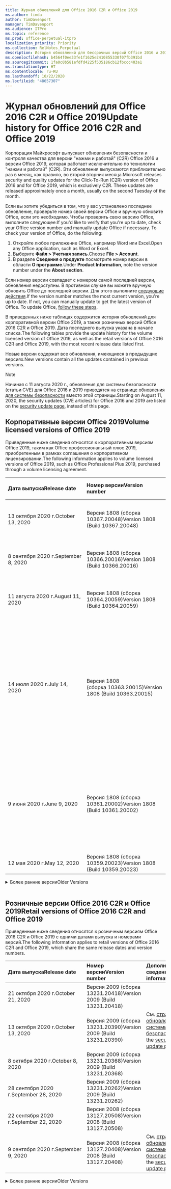```yaml
---
title: Журнал обновлений для Office 2016 C2R и Office 2019
ms.author: timda
author: TimDavenport
manager: TimDavenport
ms.audience: ITPro
ms.topic: reference
ms.prod: office-perpetual-itpro
localization_priority: Priority
ms.collection: RelNotes_Perpetual
description: История обновлений для бессрочных версий Office 2016 и 2019 с технологией "нажми и работай" (C2R) для ИТ-специалистов
ms.openlocfilehash: b4564f0ee33fe1f1625e2410855330f07fb391bd
ms.sourcegitcommit: 1fa0c0b581efdfd4225f535186cb12fbccc403a1
ms.translationtype: HT
ms.contentlocale: ru-RU
ms.lasthandoff: 10/22/2020
ms.locfileid: "48657307"
---
```

# <a name="update-history-for-office-2016-c2r-and-office-2019"></a><span data-ttu-id="34fef-103">Журнал обновлений для Office 2016 C2R и Office 2019</span><span class="sxs-lookup"><span data-stu-id="34fef-103">Update history for Office 2016 C2R and Office 2019</span></span>

<span data-ttu-id="34fef-p101">Корпорация Майкрософт выпускает обновления безопасности и контроля качества для версии "нажми и работай" (C2R) Office 2016 и версии Office 2019, которая работает исключительно по технологии "нажми и работай" (C2R). Эти обновления выпускаются приблизительно раз в месяц, как правило, во второй вторник месяца.</span><span class="sxs-lookup"><span data-stu-id="34fef-p101">Microsoft releases security and quality updates for the Click-To-Run (C2R) version of Office 2016 and for Office 2019, which is exclusively C2R. These updates are released approximately once a month, usually on the second Tuesday of the month.</span></span>

<span data-ttu-id="34fef-p102">Если вы хотите убедиться в том, что у вас установлено последнее обновление, проверьте номер своей версии Office и вручную обновите Office, если это необходимо. Чтобы проверить свою версию Office, выполните следующее:</span><span class="sxs-lookup"><span data-stu-id="34fef-p102">If you'd like to verify that you're up to date, check your Office version number and manually update Office if necessary. To check your version of Office, do the following:</span></span>

  1.    <span data-ttu-id="34fef-108">Откройте любое приложение Office, например Word или Excel.</span><span class="sxs-lookup"><span data-stu-id="34fef-108">Open any Office application, such as Word or Excel.</span></span>
  2.    <span data-ttu-id="34fef-109">Выберите **Файл > Учетная запись**.</span><span class="sxs-lookup"><span data-stu-id="34fef-109">Choose **File > Account**.</span></span>
  3.    <span data-ttu-id="34fef-110">В разделе **Сведения о продукте** посмотрите номер версии в области **О программе**.</span><span class="sxs-lookup"><span data-stu-id="34fef-110">Under **Product Information**, note the version number under the **About section**.</span></span>

<span data-ttu-id="34fef-p103">Если номер версии совпадает с номером самой последней версии, обновления недоступны. В противном случае вы можете вручную обновить Office до последней версии. Для этого выполните [следующие действия](https://support.office.com/article/2ab296f3-7f03-43a2-8e50-46de917611c5).</span><span class="sxs-lookup"><span data-stu-id="34fef-p103">If the version number matches the most current version, you're up to date. If not, you can manually update to get the latest version of Office. To update Office, [follow these steps](https://support.office.com/article/2ab296f3-7f03-43a2-8e50-46de917611c5).</span></span>


<span data-ttu-id="34fef-114">В приведенных ниже таблицах содержится история обновлений для корпоративной версии Office 2019, а также розничных версий Office 2016 C2R и Office 2019. Дата последнего выпуска указана в начале списка.</span><span class="sxs-lookup"><span data-stu-id="34fef-114">The following tables provide the update history for the volume licensed version of Office 2019, as well as the retail versions of Office 2016 C2R and Office 2019, with the most recent release date listed first.</span></span>

<span data-ttu-id="34fef-115">Новые версии содержат все обновления, имеющиеся в предыдущих версиях.</span><span class="sxs-lookup"><span data-stu-id="34fef-115">New versions contain all the updates contained in previous versions.</span></span>


 > [!NOTE]
> <span data-ttu-id="34fef-116">Начиная с 11 августа 2020 г., обновления для системы безопасности (статьи CVE) для Office 2016 и 2019 приводятся на [странице обновления для системы безопасности](https://docs.microsoft.com/officeupdates/microsoft365-apps-security-updates) вместо этой страницы.</span><span class="sxs-lookup"><span data-stu-id="34fef-116">Starting on August 11, 2020, the security updates (CVE articles) for Office 2016 and 2019 are listed on the [security update page](https://docs.microsoft.com/officeupdates/microsoft365-apps-security-updates), instead of this page.</span></span> 


## <a name="volume-licensed-versions-of-office-2019"></a><span data-ttu-id="34fef-117">Корпоративные версии Office 2019</span><span class="sxs-lookup"><span data-stu-id="34fef-117">Volume licensed versions of Office 2019</span></span>
<span data-ttu-id="34fef-118">Приведенные ниже сведения относятся к корпоративным версиям Office 2019, таким как Office профессиональный плюс 2019, приобретенным в рамках соглашения о корпоративном лицензировании.</span><span class="sxs-lookup"><span data-stu-id="34fef-118">The following information applies to volume licensed versions of Office 2019, such as Office Professional Plus 2019, purchased through a volume licensing agreement.</span></span>

[//]: # (НЕ УДАЛЯТЬ ТАБЛИЦУ КОРПОРАТИВНЫХ ВЕРСИЙ НАЧАЛО)


|<span data-ttu-id="34fef-120">**Дата выпуска**</span><span class="sxs-lookup"><span data-stu-id="34fef-120">**Release date**</span></span>|<span data-ttu-id="34fef-121">**Номер версии**</span><span class="sxs-lookup"><span data-stu-id="34fef-121">**Version number**</span></span>|<span data-ttu-id="34fef-122">**Дополнительные сведения**</span><span class="sxs-lookup"><span data-stu-id="34fef-122">**More information**</span></span>|
|:-----|:-----|:-----|
|<span data-ttu-id="34fef-123">13 октября 2020 г.</span><span class="sxs-lookup"><span data-stu-id="34fef-123">October 13, 2020</span></span>|<span data-ttu-id="34fef-124">Версия 1808 (сборка 10367.20048)</span><span class="sxs-lookup"><span data-stu-id="34fef-124">Version 1808 (Build 10367.20048)</span></span>|<span data-ttu-id="34fef-125">См. [страницу обновления для системы безопасности](https://docs.microsoft.com/officeupdates/microsoft365-apps-security-updates)</span><span class="sxs-lookup"><span data-stu-id="34fef-125">See the [security update page](https://docs.microsoft.com/officeupdates/microsoft365-apps-security-updates)</span></span>  |
|<span data-ttu-id="34fef-126">8 сентября 2020 г.</span><span class="sxs-lookup"><span data-stu-id="34fef-126">September 8, 2020</span></span>|<span data-ttu-id="34fef-127">Версия 1808 (сборка 10366.20016)</span><span class="sxs-lookup"><span data-stu-id="34fef-127">Version 1808 (Build 10366.20016)</span></span>|<span data-ttu-id="34fef-128">См. [страницу обновления для системы безопасности](https://docs.microsoft.com/officeupdates/microsoft365-apps-security-updates)</span><span class="sxs-lookup"><span data-stu-id="34fef-128">See the [security update page](https://docs.microsoft.com/officeupdates/microsoft365-apps-security-updates)</span></span> |
|<span data-ttu-id="34fef-129">11 августа 2020 г.</span><span class="sxs-lookup"><span data-stu-id="34fef-129">August 11, 2020</span></span>|<span data-ttu-id="34fef-130">Версия 1808 (сборка 10364.20059)</span><span class="sxs-lookup"><span data-stu-id="34fef-130">Version 1808 (Build 10364.20059)</span></span>|<span data-ttu-id="34fef-131">См. [страницу обновления для системы безопасности](https://docs.microsoft.com/officeupdates/microsoft365-apps-security-updates)</span><span class="sxs-lookup"><span data-stu-id="34fef-131">See the [security update page](https://docs.microsoft.com/officeupdates/microsoft365-apps-security-updates)</span></span> |
|<span data-ttu-id="34fef-132">14 июля 2020 г.</span><span class="sxs-lookup"><span data-stu-id="34fef-132">July 14, 2020</span></span>   |<span data-ttu-id="34fef-133">Версия 1808 (сборка 10363.20015)</span><span class="sxs-lookup"><span data-stu-id="34fef-133">Version 1808 (Build 10363.20015)</span></span>  |[<span data-ttu-id="34fef-134">CVE-2020-1342</span><span class="sxs-lookup"><span data-stu-id="34fef-134">CVE-2020-1342</span></span>](https://portal.msrc.microsoft.com/ru-RU/security-guidance/advisory/CVE-2020-1342) <br/>[<span data-ttu-id="34fef-135">CVE-2020-1349</span><span class="sxs-lookup"><span data-stu-id="34fef-135">CVE-2020-1349</span></span>](https://portal.msrc.microsoft.com/ru-RU/security-guidance/advisory/CVE-2020-1349) <br/>[<span data-ttu-id="34fef-136">CVE-2020-1445</span><span class="sxs-lookup"><span data-stu-id="34fef-136">CVE-2020-1445</span></span>](https://portal.msrc.microsoft.com/ru-RU/security-guidance/advisory/CVE-2020-1445) <br/>[<span data-ttu-id="34fef-137">CVE-2020-1446</span><span class="sxs-lookup"><span data-stu-id="34fef-137">CVE-2020-1446</span></span>](https://portal.msrc.microsoft.com/ru-RU/security-guidance/advisory/CVE-2020-1446) <br/>[<span data-ttu-id="34fef-138">CVE-2020-1447</span><span class="sxs-lookup"><span data-stu-id="34fef-138">CVE-2020-1447</span></span>](https://portal.msrc.microsoft.com/ru-RU/security-guidance/advisory/CVE-2020-1447) <br/>[<span data-ttu-id="34fef-139">CVE-2020-1448</span><span class="sxs-lookup"><span data-stu-id="34fef-139">CVE-2020-1448</span></span>](https://portal.msrc.microsoft.com/ru-RU/security-guidance/advisory/CVE-2020-1448) <br/>[<span data-ttu-id="34fef-140">CVE-2020-1449</span><span class="sxs-lookup"><span data-stu-id="34fef-140">CVE-2020-1449</span></span>](https://portal.msrc.microsoft.com/ru-RU/security-guidance/advisory/CVE-2020-1449) <br/>|
|<span data-ttu-id="34fef-141">9 июня 2020 г.</span><span class="sxs-lookup"><span data-stu-id="34fef-141">June 9, 2020</span></span>   |<span data-ttu-id="34fef-142">Версия 1808 (сборка 10361.20002)</span><span class="sxs-lookup"><span data-stu-id="34fef-142">Version 1808 (Build 10361.20002)</span></span>  |[<span data-ttu-id="34fef-143">CVE-2020-1225</span><span class="sxs-lookup"><span data-stu-id="34fef-143">CVE-2020-1225</span></span>](https://portal.msrc.microsoft.com/ru-RU/security-guidance/advisory/CVE-2020-1225) <br/> [<span data-ttu-id="34fef-144">CVE-2020-1226</span><span class="sxs-lookup"><span data-stu-id="34fef-144">CVE-2020-1226</span></span>](https://portal.msrc.microsoft.com/ru-RU/security-guidance/advisory/CVE-2020-1226) <br/>[<span data-ttu-id="34fef-145">CVE-2020-1229</span><span class="sxs-lookup"><span data-stu-id="34fef-145">CVE-2020-1229</span></span>](https://portal.msrc.microsoft.com/ru-RU/security-guidance/advisory/CVE-2020-1229) <br/>[<span data-ttu-id="34fef-146">CVE-2020-1321</span><span class="sxs-lookup"><span data-stu-id="34fef-146">CVE-2020-1321</span></span>](https://portal.msrc.microsoft.com/ru-RU/security-guidance/advisory/CVE-2020-1321) <br/>[<span data-ttu-id="34fef-147">CVE-2020-1322</span><span class="sxs-lookup"><span data-stu-id="34fef-147">CVE-2020-1322</span></span>](https://portal.msrc.microsoft.com/ru-RU/security-guidance/advisory/CVE-2020-1322) <br/>|
|<span data-ttu-id="34fef-148">12 мая 2020 г.</span><span class="sxs-lookup"><span data-stu-id="34fef-148">May 12, 2020</span></span>   |<span data-ttu-id="34fef-149">Версия 1808 (сборка 10359.20023)</span><span class="sxs-lookup"><span data-stu-id="34fef-149">Version 1808 (Build 10359.20023)</span></span>  |[<span data-ttu-id="34fef-150">CVE-2020-0901</span><span class="sxs-lookup"><span data-stu-id="34fef-150">CVE-2020-0901</span></span>](https://portal.msrc.microsoft.com/ru-RU/security-guidance/advisory/CVE-2020-0901) <br/> |


[//]: # (НЕ УДАЛЯТЬ ТАБЛИЦУ КОРПОРАТИВНЫХ ВЕРСИЙ КОНЕЦ)

<details>
<summary><span data-ttu-id="34fef-152">Более ранние версии</span><span class="sxs-lookup"><span data-stu-id="34fef-152">Older Versions</span></span></summary>
 

[//]: # (НЕ УДАЛЯТЬ СТАРУЮ ТАБЛИЦУ КОРПОРАТИВНЫХ ВЕРСИЙ НАЧАЛО)


|<span data-ttu-id="34fef-154">**Дата выпуска**</span><span class="sxs-lookup"><span data-stu-id="34fef-154">**Release date**</span></span>|<span data-ttu-id="34fef-155">**Номер версии**</span><span class="sxs-lookup"><span data-stu-id="34fef-155">**Version number**</span></span>|<span data-ttu-id="34fef-156">**Дополнительные сведения**</span><span class="sxs-lookup"><span data-stu-id="34fef-156">**More information**</span></span>|
|:-----|:-----|:-----|
|<span data-ttu-id="34fef-157">14 апреля 2020 г.</span><span class="sxs-lookup"><span data-stu-id="34fef-157">April 14, 2020</span></span>   |<span data-ttu-id="34fef-158">Версия 1808 (сборка 10358.20061)</span><span class="sxs-lookup"><span data-stu-id="34fef-158">Version 1808 (Build 10358.20061)</span></span>  |[<span data-ttu-id="34fef-159">CVE-2020-0760</span><span class="sxs-lookup"><span data-stu-id="34fef-159">CVE-2020-0760</span></span>](https://portal.msrc.microsoft.com/ru-RU/security-guidance/advisory/CVE-2020-0760) <br/> [<span data-ttu-id="34fef-160">CVE-2020-0906</span><span class="sxs-lookup"><span data-stu-id="34fef-160">CVE-2020-0906</span></span>](https://portal.msrc.microsoft.com/ru-RU/security-guidance/advisory/CVE-2020-0906) <br/> [<span data-ttu-id="34fef-161">CVE-2020-0961</span><span class="sxs-lookup"><span data-stu-id="34fef-161">CVE-2020-0961</span></span>](https://portal.msrc.microsoft.com/ru-RU/security-guidance/advisory/CVE-2020-0961) <br/> [<span data-ttu-id="34fef-162">CVE-2020-0980</span><span class="sxs-lookup"><span data-stu-id="34fef-162">CVE-2020-0980</span></span>](https://portal.msrc.microsoft.com/ru-RU/security-guidance/advisory/CVE-2020-0980) <br/>[<span data-ttu-id="34fef-163">CVE-2020-0991</span><span class="sxs-lookup"><span data-stu-id="34fef-163">CVE-2020-0991</span></span>](https://portal.msrc.microsoft.com/ru-RU/security-guidance/advisory/CVE-2020-0991) <br/> |
|<span data-ttu-id="34fef-164">10 марта 2020 г.</span><span class="sxs-lookup"><span data-stu-id="34fef-164">March 10, 2020</span></span>   |<span data-ttu-id="34fef-165">Версия 1808 (сборка 10357.20081)</span><span class="sxs-lookup"><span data-stu-id="34fef-165">Version 1808 (Build 10357.20081)</span></span>  |[<span data-ttu-id="34fef-166">CVE-2020-0850</span><span class="sxs-lookup"><span data-stu-id="34fef-166">CVE-2020-0850</span></span>](https://portal.msrc.microsoft.com/ru-RU/security-guidance/advisory/CVE-2020-0850) <br/> [<span data-ttu-id="34fef-167">CVE-2020-0852</span><span class="sxs-lookup"><span data-stu-id="34fef-167">CVE-2020-0852</span></span>](https://portal.msrc.microsoft.com/ru-RU/security-guidance/advisory/CVE-2020-0852) <br/> [<span data-ttu-id="34fef-168">CVE-2020-0892</span><span class="sxs-lookup"><span data-stu-id="34fef-168">CVE-2020-0892</span></span>](https://portal.msrc.microsoft.com/ru-RU/security-guidance/advisory/CVE-2020-0892) <br/>  |
|<span data-ttu-id="34fef-169">11 февраля 2020 г.</span><span class="sxs-lookup"><span data-stu-id="34fef-169">February 11, 2020</span></span>   |<span data-ttu-id="34fef-170">Версия 1808 (сборка 10356.20006)</span><span class="sxs-lookup"><span data-stu-id="34fef-170">Version 1808 (Build 10356.20006)</span></span>  |[<span data-ttu-id="34fef-171">CVE-2020-0696</span><span class="sxs-lookup"><span data-stu-id="34fef-171">CVE-2020-0696</span></span>](https://portal.msrc.microsoft.com/ru-RU/security-guidance/advisory/CVE-2020-0696) <br/> [<span data-ttu-id="34fef-172">CVE-2020-0759</span><span class="sxs-lookup"><span data-stu-id="34fef-172">CVE-2020-0759</span></span>](https://portal.msrc.microsoft.com/ru-RU/security-guidance/advisory/CVE-2020-0759) <br/>  |


[//]: # (НЕ УДАЛЯТЬ СТАРУЮ ТАБЛИЦУ КОРПОРАТИВНЫХ ВЕРСИЙ КОНЕЦ)

</details>


<br/>

## <a name="retail-versions-of-office-2016-c2r-and-office-2019"></a><span data-ttu-id="34fef-174">Розничные версии Office 2016 C2R и Office 2019</span><span class="sxs-lookup"><span data-stu-id="34fef-174">Retail versions of Office 2016 C2R and Office 2019</span></span>
<span data-ttu-id="34fef-175">Приведенные ниже сведения относятся к розничным версиям Office 2016 C2R и Office 2019 c одними датами выпуска и номерами версий.</span><span class="sxs-lookup"><span data-stu-id="34fef-175">The following information applies to retail versions of Office 2016 C2R and Office 2019, which share the same release dates and version numbers.</span></span>

[//]: # (НЕ УДАЛЯТЬ ТАБЛИЦУ РОЗНИЧНЫХ ВЕРСИЙ НАЧАЛО)


|<span data-ttu-id="34fef-177">**Дата выпуска**</span><span class="sxs-lookup"><span data-stu-id="34fef-177">**Release date**</span></span>|<span data-ttu-id="34fef-178">**Номер версии**</span><span class="sxs-lookup"><span data-stu-id="34fef-178">**Version number**</span></span>|<span data-ttu-id="34fef-179">**Дополнительные сведения**</span><span class="sxs-lookup"><span data-stu-id="34fef-179">**More information**</span></span>|
|:-----|:-----|:-----|
|<span data-ttu-id="34fef-180">21 октября 2020 г.</span><span class="sxs-lookup"><span data-stu-id="34fef-180">October 21, 2020</span></span>|<span data-ttu-id="34fef-181">Версия 2009 (сборка 13231.20418)</span><span class="sxs-lookup"><span data-stu-id="34fef-181">Version 2009 (Build 13231.20418)</span></span>| |
|<span data-ttu-id="34fef-182">13 октября 2020 г.</span><span class="sxs-lookup"><span data-stu-id="34fef-182">October 13, 2020</span></span>|<span data-ttu-id="34fef-183">Версия 2009 (сборка 13231.20390)</span><span class="sxs-lookup"><span data-stu-id="34fef-183">Version 2009 (Build 13231.20390)</span></span>|<span data-ttu-id="34fef-184">См. [страницу обновления для системы безопасности](https://docs.microsoft.com/officeupdates/microsoft365-apps-security-updates)</span><span class="sxs-lookup"><span data-stu-id="34fef-184">See the [security update page](https://docs.microsoft.com/officeupdates/microsoft365-apps-security-updates)</span></span>  |
|<span data-ttu-id="34fef-185">8 октября 2020 г.</span><span class="sxs-lookup"><span data-stu-id="34fef-185">October 8, 2020</span></span>|<span data-ttu-id="34fef-186">Версия 2009 (сборка 13231.20368)</span><span class="sxs-lookup"><span data-stu-id="34fef-186">Version 2009 (Build 13231.20368)</span></span>| |
|<span data-ttu-id="34fef-187">28 сентября 2020 г.</span><span class="sxs-lookup"><span data-stu-id="34fef-187">September 28, 2020</span></span>|<span data-ttu-id="34fef-188">Версия 2009 (сборка 13231.20262)</span><span class="sxs-lookup"><span data-stu-id="34fef-188">Version 2009 (Build 13231.20262)</span></span>| |
|<span data-ttu-id="34fef-189">22 сентября 2020 г.</span><span class="sxs-lookup"><span data-stu-id="34fef-189">September 22, 2020</span></span>|<span data-ttu-id="34fef-190">Версия 2008 (сборка 13127.20508)</span><span class="sxs-lookup"><span data-stu-id="34fef-190">Version 2008 (Build 13127.20508)</span></span>| |
|<span data-ttu-id="34fef-191">9 сентября 2020 г.</span><span class="sxs-lookup"><span data-stu-id="34fef-191">September 9, 2020</span></span>|<span data-ttu-id="34fef-192">Версия 2008 (сборка 13127.20408)</span><span class="sxs-lookup"><span data-stu-id="34fef-192">Version 2008 (Build 13127.20408)</span></span>|<span data-ttu-id="34fef-193">См. [страницу обновления для системы безопасности](https://docs.microsoft.com/officeupdates/microsoft365-apps-security-updates)</span><span class="sxs-lookup"><span data-stu-id="34fef-193">See the [security update page](https://docs.microsoft.com/officeupdates/microsoft365-apps-security-updates)</span></span> |


[//]: # (НЕ УДАЛЯТЬ ТАБЛИЦУ РОЗНИЧНЫХ ВЕРСИЙ КОНЕЦ)

<details>
<summary><span data-ttu-id="34fef-195">Более ранние версии</span><span class="sxs-lookup"><span data-stu-id="34fef-195">Older Versions</span></span></summary>
 

[//]: # (НЕ УДАЛЯТЬ СТАРУЮ ТАБЛИЦУ РОЗНИЧНЫХ ВЕРСИЙ НАЧАЛО)


|<span data-ttu-id="34fef-197">**Дата выпуска**</span><span class="sxs-lookup"><span data-stu-id="34fef-197">**Release date**</span></span>|<span data-ttu-id="34fef-198">**Номер версии**</span><span class="sxs-lookup"><span data-stu-id="34fef-198">**Version number**</span></span>|<span data-ttu-id="34fef-199">**Дополнительные сведения**</span><span class="sxs-lookup"><span data-stu-id="34fef-199">**More information**</span></span>|
|:-----|:-----|:-----|
|<span data-ttu-id="34fef-200">31 августа 2020 г.</span><span class="sxs-lookup"><span data-stu-id="34fef-200">August 31, 2020</span></span>|<span data-ttu-id="34fef-201">Версия 2008 (сборка 13127.20296)</span><span class="sxs-lookup"><span data-stu-id="34fef-201">Version 2008 (Build 13127.20296)</span></span>| |
|<span data-ttu-id="34fef-202">25 августа 2020 г.</span><span class="sxs-lookup"><span data-stu-id="34fef-202">August 25, 2020</span></span>|<span data-ttu-id="34fef-203">Версия 2007 (сборка 13029.20460)</span><span class="sxs-lookup"><span data-stu-id="34fef-203">Version 2007 (Build 13029.20460)</span></span>| |
|<span data-ttu-id="34fef-204">11 августа 2020 г.</span><span class="sxs-lookup"><span data-stu-id="34fef-204">August 11, 2020</span></span>|<span data-ttu-id="34fef-205">Версия 2007 (сборка 13029.20344)</span><span class="sxs-lookup"><span data-stu-id="34fef-205">Version 2007 (Build 13029.20344)</span></span>|<span data-ttu-id="34fef-206">См. [страницу обновления для системы безопасности](https://docs.microsoft.com/officeupdates/microsoft365-apps-security-updates)</span><span class="sxs-lookup"><span data-stu-id="34fef-206">See the [security update page](https://docs.microsoft.com/officeupdates/microsoft365-apps-security-updates)</span></span> |
|<span data-ttu-id="34fef-207">30 июля 2020 г.</span><span class="sxs-lookup"><span data-stu-id="34fef-207">July 30, 2020</span></span>|<span data-ttu-id="34fef-208">Версия 2007 (сборка 13029.20308)</span><span class="sxs-lookup"><span data-stu-id="34fef-208">Version 2007 (Build 13029.20308)</span></span>  |<span data-ttu-id="34fef-209">Исправления различных ошибок и улучшения производительности.</span><span class="sxs-lookup"><span data-stu-id="34fef-209">Various bug and performance fixes.</span></span>  <br/>  |
|<span data-ttu-id="34fef-210">28 июля 2020 г.</span><span class="sxs-lookup"><span data-stu-id="34fef-210">July 28, 2020</span></span>|<span data-ttu-id="34fef-211">Версия 2006 (сборка 13001.20498)</span><span class="sxs-lookup"><span data-stu-id="34fef-211">Version 2006 (Build 13001.20498)</span></span>  |<span data-ttu-id="34fef-212">Исправления различных ошибок и улучшения производительности.</span><span class="sxs-lookup"><span data-stu-id="34fef-212">Various bug and performance fixes.</span></span>  <br/>  |
|<span data-ttu-id="34fef-213">14 июля 2020 г.</span><span class="sxs-lookup"><span data-stu-id="34fef-213">July 14, 2020</span></span>|<span data-ttu-id="34fef-214">Версия 2006 (сборка 13001.20384)</span><span class="sxs-lookup"><span data-stu-id="34fef-214">Version 2006 (Build 13001.20384)</span></span>  |[<span data-ttu-id="34fef-215">CVE-2020-1342</span><span class="sxs-lookup"><span data-stu-id="34fef-215">CVE-2020-1342</span></span>](https://portal.msrc.microsoft.com/ru-RU/security-guidance/advisory/CVE-2020-1342) <br/>[<span data-ttu-id="34fef-216">CVE-2020-1349</span><span class="sxs-lookup"><span data-stu-id="34fef-216">CVE-2020-1349</span></span>](https://portal.msrc.microsoft.com/ru-RU/security-guidance/advisory/CVE-2020-1349) <br/>[<span data-ttu-id="34fef-217">CVE-2020-1445</span><span class="sxs-lookup"><span data-stu-id="34fef-217">CVE-2020-1445</span></span>](https://portal.msrc.microsoft.com/ru-RU/security-guidance/advisory/CVE-2020-1445) <br/>[<span data-ttu-id="34fef-218">CVE-2020-1446</span><span class="sxs-lookup"><span data-stu-id="34fef-218">CVE-2020-1446</span></span>](https://portal.msrc.microsoft.com/ru-RU/security-guidance/advisory/CVE-2020-1446) <br/>[<span data-ttu-id="34fef-219">CVE-2020-1447</span><span class="sxs-lookup"><span data-stu-id="34fef-219">CVE-2020-1447</span></span>](https://portal.msrc.microsoft.com/ru-RU/security-guidance/advisory/CVE-2020-1447) <br/>[<span data-ttu-id="34fef-220">CVE-2020-1449</span><span class="sxs-lookup"><span data-stu-id="34fef-220">CVE-2020-1449</span></span>](https://portal.msrc.microsoft.com/ru-RU/security-guidance/advisory/CVE-2020-1449) <br/>[<span data-ttu-id="34fef-221">CVE-2020-1458</span><span class="sxs-lookup"><span data-stu-id="34fef-221">CVE-2020-1458</span></span>](https://portal.msrc.microsoft.com/ru-RU/security-guidance/advisory/CVE-2020-1458) <br/>|
|<span data-ttu-id="34fef-222">30 июня 2020 г.</span><span class="sxs-lookup"><span data-stu-id="34fef-222">June 30, 2020</span></span>|<span data-ttu-id="34fef-223">Версия 2006 (сборка 13001.20266)</span><span class="sxs-lookup"><span data-stu-id="34fef-223">Version 2006 (Build 13001.20266)</span></span>  |<span data-ttu-id="34fef-224">Исправления различных ошибок и улучшения производительности.</span><span class="sxs-lookup"><span data-stu-id="34fef-224">Various bug and performance fixes.</span></span>  <br/>  |
|<span data-ttu-id="34fef-225">24 июня 2020 г.</span><span class="sxs-lookup"><span data-stu-id="34fef-225">June 24, 2020</span></span>|<span data-ttu-id="34fef-226">Версия 2005 (сборка 12827.20470)</span><span class="sxs-lookup"><span data-stu-id="34fef-226">Version 2005 (Build 12827.20470)</span></span>  |<span data-ttu-id="34fef-227">Исправления различных ошибок и улучшения производительности.</span><span class="sxs-lookup"><span data-stu-id="34fef-227">Various bug and performance fixes.</span></span>  <br/>  |
|<span data-ttu-id="34fef-228">9 июня 2020 г.</span><span class="sxs-lookup"><span data-stu-id="34fef-228">June 9, 2020</span></span>|<span data-ttu-id="34fef-229">Версия 2005 (сборка 12827.20336)</span><span class="sxs-lookup"><span data-stu-id="34fef-229">Version 2005 (Build 12827.20336)</span></span>  |[<span data-ttu-id="34fef-230">CVE-2020-1225</span><span class="sxs-lookup"><span data-stu-id="34fef-230">CVE-2020-1225</span></span>](https://portal.msrc.microsoft.com/ru-RU/security-guidance/advisory/CVE-2020-1225)  <br/> [<span data-ttu-id="34fef-231">CVE-2020-1226</span><span class="sxs-lookup"><span data-stu-id="34fef-231">CVE-2020-1226</span></span>](https://portal.msrc.microsoft.com/ru-RU/security-guidance/advisory/CVE-2020-1226)  <br/> [<span data-ttu-id="34fef-232">CVE-2020-1229</span><span class="sxs-lookup"><span data-stu-id="34fef-232">CVE-2020-1229</span></span>](https://portal.msrc.microsoft.com/ru-RU/security-guidance/advisory/CVE-2020-1229)  <br/> [<span data-ttu-id="34fef-233">CVE-2020-1321</span><span class="sxs-lookup"><span data-stu-id="34fef-233">CVE-2020-1321</span></span>](https://portal.msrc.microsoft.com/ru-RU/security-guidance/advisory/CVE-2020-1321)  <br/> [<span data-ttu-id="34fef-234">CVE-2020-1322</span><span class="sxs-lookup"><span data-stu-id="34fef-234">CVE-2020-1322</span></span>](https://portal.msrc.microsoft.com/ru-RU/security-guidance/advisory/CVE-2020-1322)  <br/>|
|<span data-ttu-id="34fef-235">2 июня 2020 г.</span><span class="sxs-lookup"><span data-stu-id="34fef-235">June 2, 2020</span></span>|<span data-ttu-id="34fef-236">Версия 2005 (сборка 12827.20268)</span><span class="sxs-lookup"><span data-stu-id="34fef-236">Version 2005 (Build 12827.20268)</span></span>  |<span data-ttu-id="34fef-237">Исправления различных ошибок и улучшения производительности.</span><span class="sxs-lookup"><span data-stu-id="34fef-237">Various bug and performance fixes.</span></span>  <br/>  |
|<span data-ttu-id="34fef-238">21 мая 2020 г.</span><span class="sxs-lookup"><span data-stu-id="34fef-238">May 21, 2020</span></span>|<span data-ttu-id="34fef-239">Версия 2004 (сборка 12730.20352)</span><span class="sxs-lookup"><span data-stu-id="34fef-239">Version 2004 (Build 12730.20352)</span></span>  |<span data-ttu-id="34fef-240">Исправления различных ошибок и улучшения производительности.</span><span class="sxs-lookup"><span data-stu-id="34fef-240">Various bug and performance fixes.</span></span>  <br/>  |
|<span data-ttu-id="34fef-241">12 мая 2020 г.</span><span class="sxs-lookup"><span data-stu-id="34fef-241">May 12, 2020</span></span>|<span data-ttu-id="34fef-242">Версия 2004 (сборка 12730.20270)</span><span class="sxs-lookup"><span data-stu-id="34fef-242">Version 2004 (Build 12730.20270)</span></span>  |[<span data-ttu-id="34fef-243">CVE-2020-0901</span><span class="sxs-lookup"><span data-stu-id="34fef-243">CVE-2020-0901</span></span>](https://portal.msrc.microsoft.com/ru-RU/security-guidance/advisory/CVE-2020-0901)  <br/>  |
|<span data-ttu-id="34fef-244">4 мая 2020 г.</span><span class="sxs-lookup"><span data-stu-id="34fef-244">May 4, 2020</span></span>|<span data-ttu-id="34fef-245">Версия 2004 (сборка 12730.20250)</span><span class="sxs-lookup"><span data-stu-id="34fef-245">Version 2004 (Build 12730.20250)</span></span>  |[<span data-ttu-id="34fef-246">Ссылка</span><span class="sxs-lookup"><span data-stu-id="34fef-246">Link</span></span>](https://support.microsoft.com/office/excel-word-powerpoint-file-becomes-corrupt-when-opening-a-file-that-contains-a-vba-project-or-after-enabling-a-macro-in-an-open-file-ad6ee6ca-db23-4614-a403-282821eb99f6?ui=en-us&rs=en-us&ad=us)<br/>  |
|<span data-ttu-id="34fef-247">29 апреля 2020 г.</span><span class="sxs-lookup"><span data-stu-id="34fef-247">April 29, 2020</span></span>|<span data-ttu-id="34fef-248">Версия 2004 (сборка 12730.20236)</span><span class="sxs-lookup"><span data-stu-id="34fef-248">Version 2004 (Build 12730.20236)</span></span>  |<span data-ttu-id="34fef-249">Исправления различных ошибок и улучшения производительности.</span><span class="sxs-lookup"><span data-stu-id="34fef-249">Various bug and performance fixes.</span></span> <br/>  |
|<span data-ttu-id="34fef-250">15 апреля 2020 г.</span><span class="sxs-lookup"><span data-stu-id="34fef-250">April 15, 2020</span></span>|<span data-ttu-id="34fef-251">Версия 2003 (сборка 12624.20466)</span><span class="sxs-lookup"><span data-stu-id="34fef-251">Version 2003 (Build 12624.20466)</span></span>  |<span data-ttu-id="34fef-252">Исправления различных ошибок и улучшения производительности.</span><span class="sxs-lookup"><span data-stu-id="34fef-252">Various bug and performance fixes.</span></span> <br/>  |
|<span data-ttu-id="34fef-253">14 апреля 2020 г.</span><span class="sxs-lookup"><span data-stu-id="34fef-253">April 14, 2020</span></span>|<span data-ttu-id="34fef-254">Версия 2003 (сборка 12624.20442)</span><span class="sxs-lookup"><span data-stu-id="34fef-254">Version 2003 (Build 12624.20442)</span></span>  |[<span data-ttu-id="34fef-255">CVE-2020-0760</span><span class="sxs-lookup"><span data-stu-id="34fef-255">CVE-2020-0760</span></span>](https://portal.msrc.microsoft.com/ru-RU/security-guidance/advisory/CVE-2020-0760) <br/> [<span data-ttu-id="34fef-256">CVE-2020-0906</span><span class="sxs-lookup"><span data-stu-id="34fef-256">CVE-2020-0906</span></span>](https://portal.msrc.microsoft.com/ru-RU/security-guidance/advisory/CVE-2020-0906) <br/> [<span data-ttu-id="34fef-257">CVE-2020-0961</span><span class="sxs-lookup"><span data-stu-id="34fef-257">CVE-2020-0961</span></span>](https://portal.msrc.microsoft.com/ru-RU/security-guidance/advisory/CVE-2020-0961) <br/> [<span data-ttu-id="34fef-258">CVE-2020-0979</span><span class="sxs-lookup"><span data-stu-id="34fef-258">CVE-2020-0979</span></span>](https://portal.msrc.microsoft.com/ru-RU/security-guidance/advisory/CVE-2020-0979) <br/> [<span data-ttu-id="34fef-259">CVE-2020-0980</span><span class="sxs-lookup"><span data-stu-id="34fef-259">CVE-2020-0980</span></span>](https://portal.msrc.microsoft.com/ru-RU/security-guidance/advisory/CVE-2020-0980) <br/>[<span data-ttu-id="34fef-260">CVE-2020-0991</span><span class="sxs-lookup"><span data-stu-id="34fef-260">CVE-2020-0991</span></span>](https://portal.msrc.microsoft.com/ru-RU/security-guidance/advisory/CVE-2020-0991) <br/> |
|<span data-ttu-id="34fef-261">31 марта 2020 г.</span><span class="sxs-lookup"><span data-stu-id="34fef-261">March 31, 2020</span></span>|<span data-ttu-id="34fef-262">Версия 2003 (сборка 12624.20382)</span><span class="sxs-lookup"><span data-stu-id="34fef-262">Version 2003 (Build 12624.20382)</span></span>  |<span data-ttu-id="34fef-263">Исправления различных ошибок и улучшения производительности.</span><span class="sxs-lookup"><span data-stu-id="34fef-263">Various bug and performance fixes.</span></span> <br/>  |
|<span data-ttu-id="34fef-264">25 марта 2020 г.</span><span class="sxs-lookup"><span data-stu-id="34fef-264">March 25, 2020</span></span>|<span data-ttu-id="34fef-265">Версия 2003 (сборка 12624.20320)</span><span class="sxs-lookup"><span data-stu-id="34fef-265">Version 2003 (Build 12624.20320)</span></span>  |<span data-ttu-id="34fef-266">Исправления различных ошибок и улучшения производительности.</span><span class="sxs-lookup"><span data-stu-id="34fef-266">Various bug and performance fixes.</span></span> <br/>  |
|<span data-ttu-id="34fef-267">10 марта 2020 г.</span><span class="sxs-lookup"><span data-stu-id="34fef-267">March 10, 2020</span></span>|<span data-ttu-id="34fef-268">Версия 2002 (сборка 12527.20278)</span><span class="sxs-lookup"><span data-stu-id="34fef-268">Version 2002 (Build 12527.20278)</span></span>  |[<span data-ttu-id="34fef-269">CVE-2020-0850</span><span class="sxs-lookup"><span data-stu-id="34fef-269">CVE-2020-0850</span></span>](https://portal.msrc.microsoft.com/ru-RU/security-guidance/advisory/CVE-2020-0850) <br/> [<span data-ttu-id="34fef-270">CVE-2020-0851</span><span class="sxs-lookup"><span data-stu-id="34fef-270">CVE-2020-0851</span></span>](https://portal.msrc.microsoft.com/ru-RU/security-guidance/advisory/CVE-2020-0851) <br/> [<span data-ttu-id="34fef-271">CVE-2020-0855</span><span class="sxs-lookup"><span data-stu-id="34fef-271">CVE-2020-0855</span></span>](https://portal.msrc.microsoft.com/ru-RU/security-guidance/advisory/CVE-2020-0855) <br/> [<span data-ttu-id="34fef-272">CVE-2020-0892</span><span class="sxs-lookup"><span data-stu-id="34fef-272">CVE-2020-0892</span></span>](https://portal.msrc.microsoft.com/ru-RU/security-guidance/advisory/CVE-2020-0892) <br/>  |
|<span data-ttu-id="34fef-273">1 марта 2020 г.</span><span class="sxs-lookup"><span data-stu-id="34fef-273">March 1, 2020</span></span>   |<span data-ttu-id="34fef-274">Версия 2002 (сборка 12527.20242)</span><span class="sxs-lookup"><span data-stu-id="34fef-274">Version 2002 (Build 12527.20242)</span></span>  |<span data-ttu-id="34fef-275">Исправлена проблема, из-за которой сторонние приложения не могли отправлять электронную почту из Outlook.</span><span class="sxs-lookup"><span data-stu-id="34fef-275">Addresses an issue that caused third party applications to be unable to send email from Outlook.</span></span> <br/>  |


[//]: # (НЕ УДАЛЯТЬ СТАРУЮ ТАБЛИЦУ РОЗНИЧНЫХ ВЕРСИЙ КОНЕЦ)


</details>






